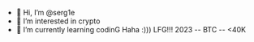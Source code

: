 - 👋 Hi, I’m @serg1e
- 👀 I’m interested in crypto
- 🌱 I’m currently learning codinG
Haha :))) LFG!!!
2023 -- BTC -- <40K
<!---
serg1e/serg1e is a ✨ special ✨ repository because its `README.md` (this file) appears on your GitHub profile.
You can click the Preview link to take a look at your changes 2022.
--->
